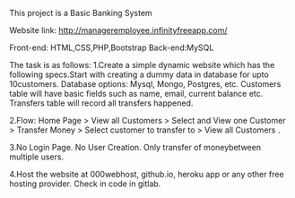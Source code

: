 This project is a Basic Banking System

Website link: http://manageremployee.infinityfreeapp.com/

Front-end: HTML,CSS,PHP,Bootstrap
Back-end:MySQL

The task is as follows:
1.Create a simple dynamic website which has the following specs.Start with creating a dummy data in database for upto 10customers. 
Database options: Mysql, Mongo, Postgres, etc. Customers table will have basic fields such as name, email, current balance etc. 
Transfers table will record all transfers happened.

2.Flow: Home Page > View all Customers > Select and View one Customer > Transfer Money > Select customer to transfer to > View all Customers .

3.No Login Page. No User Creation. Only transfer of moneybetween multiple users.

4.Host the website at 000webhost, github.io, heroku app or any other free hosting provider. Check in code in gitlab.
